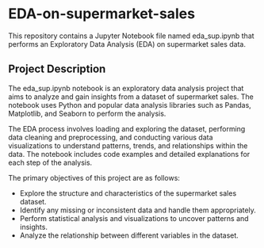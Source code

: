 # EDA-on-supermarket-sales
This repository contains a Jupyter Notebook file named eda_sup.ipynb that performs an Exploratory Data Analysis (EDA) on supermarket sales data.

## Project Description
The eda_sup.ipynb notebook is an exploratory data analysis project that aims to analyze and gain insights from a dataset of supermarket sales. The notebook uses Python and popular data analysis libraries such as Pandas, Matplotlib, and Seaborn to perform the analysis.

The EDA process involves loading and exploring the dataset, performing data cleaning and preprocessing, and conducting various data visualizations to understand patterns, trends, and relationships within the data. The notebook includes code examples and detailed explanations for each step of the analysis.

The primary objectives of this project are as follows:

- Explore the structure and characteristics of the supermarket sales dataset.
- Identify any missing or inconsistent data and handle them appropriately.
- Perform statistical analysis and visualizations to uncover patterns and insights.
- Analyze the relationship between different variables in the dataset.

